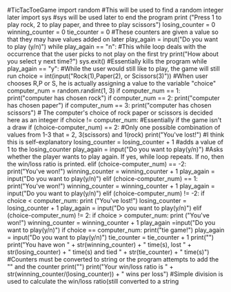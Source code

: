 #TicTacToeGame
import random
#This will be used to find a random integer later
import sys
#sys will be used later to end the program
print ("Press 1 to play rock, 2 to play paper, and three to play scissors")
losing_counter = 0
winning_counter = 0
tie_counter = 0
#These counters are given a value so that they may have values added on later
play_again = input("Do you want to play (y/n)")
while play_again == "n":
#This while loop deals with the occurrence that the user picks to not play on the first try
    print("How about you select y next time?")
    sys.exit()
     #Essentially kills the program
while play_again == "y":
#While the user would still like to play, the game will still run
    choice = int(input("Rock(1),Paper(2), or Scissors(3)"))
    #When user chooses R,P or S, he is actually assigning a value to the variable "choice"
    computer_num = random.randint(1, 3)
    if computer_num == 1:
        print("computer has chosen rock")
    if computer_num == 2:
        print("computer has chosen paper")
    if computer_num == 3:
        print("computer has chosen scissors")
    # The computer's choice of rock paper or scissors is decided here as an integer
    if choice != computer_num:
        #Essentially if the game isn't a draw
        if (choice-computer_num) == 2:
            #Only one possible combination of values from 1-3 that = 2, 3(scissors) and 1(rock)
            print("You've lost!")
            #I think this is self-explanatory
            losing_counter = losing_counter + 1
            #adds a value of 1 to the losing_counter
            play_again = input("Do you want to play(y/n)")
#Asks whether the player wants to play again. If yes, while loop repeats. If no, then the win/loss ratio is printed.
        elif (choice-computer_num) == -2:
            print("You've won!")
            winning_counter = winning_counter + 1
            play_again = input("Do you want to play(y/n)")
        elif (choice-computer_num) == 1:
            print("You've won!")
            winning_counter = winning_counter + 1
            play_again = input("Do you want to play(y/n)")
        elif (choice-computer_num) != -2:
            if choice < computer_num:
                print ("You've lost!")
                losing_counter = losing_counter + 1 
                play_again = input("Do you want to play(y/n)")
        elif (choice-computer_num) != 2:
            if choice > computer_num:
                print ("You've won!")
                winning_counter = winning_counter + 1
                play_again =input("Do you want to play(y/n)")
    if choice == computer_num:
        print("tie game!")
        play_again = input("Do you want to play(y/n)")
        tie_counter = tie_counter + 1
print("")
print("You have won " + str(winning_counter) + " time(s), lost " + str(losing_counter) + " time(s) and tied " + str(tie_counter) + " time(s)")
#Counters must be converted to string or the program attempts to add the "" and the counter
print("")
print("Your win/loss ratio is " + str(winning_counter/(losing_counter)) + " wins per loss")
#Simple division is used to calculate the win/loss ratio(still converted to a string




        
